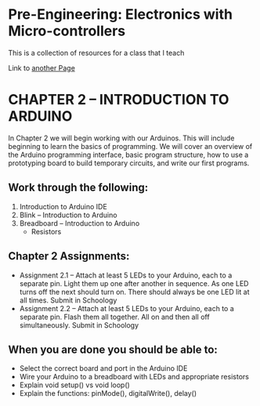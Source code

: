 # Pre-Engineering: Electronics with Micro-controllers
This is a collection of resources for a class that I teach

Link to [another Page](https://github.com/falconphysics/electronics/blob/main/test.md)

# CHAPTER 2 – INTRODUCTION TO ARDUINO
In Chapter 2 we will begin working with our Arduinos. This will include beginning to learn the basics of programming. We will cover an overview of the Arduino programming interface, basic program structure, how to use a prototyping board to build temporary circuits, and write our first programs.

## Work through the following:
1. Introduction to Arduino IDE
2. Blink – Introduction to Arduino
3. Breadboard – Introduction to Arduino
   - Resistors
## Chapter 2 Assignments:
- Assignment 2.1 – Attach at least 5 LEDs to your Arduino, each to a separate pin. Light them up one after another in sequence. As one LED turns off the next should turn on. There should always be one LED lit at all times. Submit in Schoology
- Assignment 2.2 – Attach at least 5 LEDs to your Arduino, each to a separate pin. Flash them all together. All on and then all off simultaneously. Submit in Schoology
## When you are done you should be able to:
- Select the correct board and port in the Arduino IDE
- Wire your Arduino to a breadboard with LEDs and appropriate resistors
- Explain void setup() vs void loop()
- Explain the functions: pinMode(), digitalWrite(), delay()
